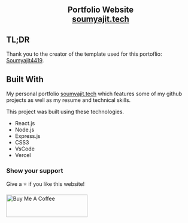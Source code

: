 <h2 align="center">
  Portfolio Website <br/>
  <a href="https://soumyajit.vercel.app/" target="_blank">soumyajit.tech</a>
</h2>

## TL;DR

Thank you to the creator of the template used for this portoflio: [Soumyajit4419](https://github.com/soumyajit4419/Portfolio).

## Built With

My personal portfolio <a href="https://soumyajit.vercel.app/" target="_blank">soumyajit.tech</a> which features some of my github projects as well as my resume and technical skills.<br/>

This project was built using these technologies.

- React.js
- Node.js
- Express.js
- CSS3
- VsCode
- Vercel

### Show your support

Give a ⭐ if you like this website!

<a href="https://www.buymeacoffee.com/soumyajit4419" target="_blank"><img src="https://cdn.buymeacoffee.com/buttons/v2/default-violet.png" alt="Buy Me A Coffee" height= "60px" width= "217px" ></a>
